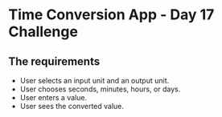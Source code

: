# Time Conversion App - Day 17 Challenge

## The requirements

- User selects an input unit and an output unit.
- User chooses seconds, minutes, hours, or days.
- User enters a value.
- User sees the converted value.
